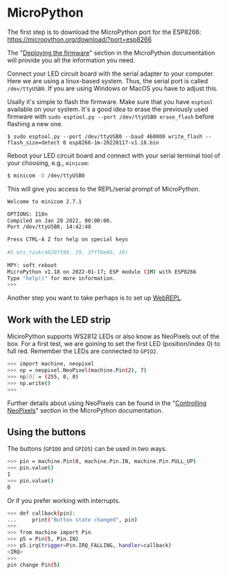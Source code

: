 # MicroPython

The first step is to download the MicroPython port for the ESP8266: [https://micropython.org/download/?port=esp8266
](https://micropython.org/download/?port=esp8266)

The "[Deploying the firmware](https://docs.micropython.org/en/latest/esp8266/tutorial/intro.html#deploying-the-firmware)" section in the MicroPython documentation will provide you all the information you need.

Connect your LED circuit board with the serial adapter to your computer. Here we are using a linux-based system. Thus, the serial port is called `/dev/ttyUSB0`. If you are using Windows or MacOS you have to adjust this.

Usally it's simple to flash the firmware. Make sure that you have `esptool` available on your system. It's a good idea to erase the previously used firmware with `sudo esptool.py --port /dev/ttyUSB0 erase_flash` before flashing a new one.

```
$ sudo esptool.py --port /dev/ttyUSB0 --baud 460800 write_flash --flash_size=detect 0 esp8266-1m-20220117-v1.18.bin 
```

Reboot your LED circuit board and connect with your serial terminal tool of your choosing, e.g., `minicom`:

```bash
$ minicom -D /dev/ttyUSB0
```

This will give you access to the REPL/serial prompt of MicroPython.

```bash
Welcome to minicom 2.7.1

OPTIONS: I18n 
Compiled on Jan 20 2022, 00:00:00.
Port /dev/ttyUSB0, 14:42:48

Press CTRL-A Z for help on special keys                                  
                                                                         
#5 ets_task(4020f598, 29, 3fff8e80, 10)                                  
                                                                         
MPY: soft reboot
MicroPython v1.18 on 2022-01-17; ESP module (1M) with ESP8266
Type "help()" for more information.
>>> 
```

Another step you want to take perhaps is to set up [WebREPL](https://docs.micropython.org/en/latest/esp8266/tutorial/repl.html#webrepl-a-prompt-over-wifi).

## Work with the LED strip

MiciroPython supports WS2812 LEDs or also know as NeoPixels out of the box. For a first test, we are goining to set the first LED (position/index 0) to full red. Remember the LEDs are connected to `GPIO2`.

```bash
>>> import machine, neopixel
>>> np = neopixel.NeoPixel(machine.Pin(2), 7)
>>> np[0] = (255, 0, 0)
>>> np.write()
>>> 
```

Further details about using NeoPixels can be found in the "[Controlling NeoPixels](https://docs.micropython.org/en/latest/esp8266/tutorial/neopixel.html)" section in the MicroPython documentation.

## Using the buttons

The buttons (`GPIO0` and `GPIO5`) can be used in two ways. 

```bash
>>> pin = machine.Pin(0, machine.Pin.IN, machine.Pin.PULL_UP)
>>> pin.value()
1
>>> pin.value()
0
```

Or if you prefer working with interrupts.

```bash
>>> def callback(pin):
...     print("Button state changed", pin)
>>>
>>> from machine import Pin
>>> p5 = Pin(5, Pin.IN)
>>> p5.irq(trigger=Pin.IRQ_FALLING, handler=callback)
<IRQ>
>>>
pin change Pin(5)
```
